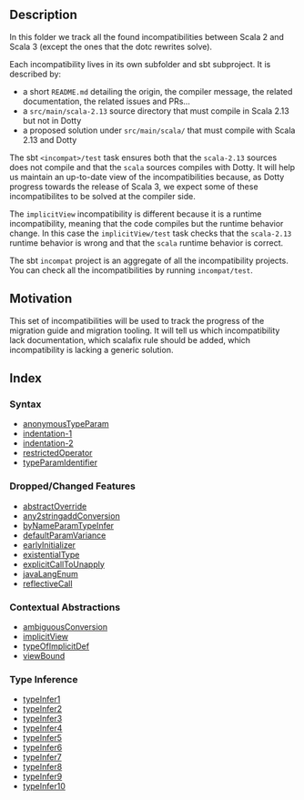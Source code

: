 ## Description

In this folder we track all the found incompatibilities between Scala 2 and Scala 3 (except the ones that the dotc rewrites solve).

Each incompatibility lives in its own subfolder and sbt subproject. It is described by:
- a short `README.md` detailing the origin, the compiler message, the related documentation, the related issues and PRs...
- a `src/main/scala-2.13` source directory that must compile in Scala 2.13 but not in Dotty
- a proposed solution under `src/main/scala/` that must compile with Scala 2.13 and Dotty

The sbt `<incompat>/test` task ensures both that the `scala-2.13` sources does not compile and that the `scala` sources compiles with Dotty. It will help us maintain an up-to-date view of the incompatibilities because, as Dotty progress towards the release of Scala 3, we expect some of these incompatibilites to be solved at the compiler side.

The `implicitView` incompatibility is different because it is a runtime incompatibility, meaning that the code compiles but the runtime behavior change. In this case the `implicitView/test` task checks that the `scala-2.13` runtime behavior is wrong and that the `scala` runtime behavior is correct.

The sbt `incompat` project is an aggregate of all the incompatibility projects. You can check all the incompatibilities by running `incompat/test`.

## Motivation

This set of incompatibilities will be used to track the progress of the migration guide and migration tooling. It will tell us which incompatibility lack documentation, which scalafix rule should be added, which incompatibility is lacking a generic solution.

## Index

### Syntax

- [anonymousTypeParam](anonymous-type-param/)
- [indentation-1](indentation-1/)
- [indentation-2](indentation-2/)
- [restrictedOperator](restricted-operator/)
- [typeParamIdentifier](type-param-identifier/)

### Dropped/Changed Features

- [abstractOverride](abstract-override/)
- [any2stringaddConversion](any2stringadd-conversion/)
- [byNameParamTypeInfer](by-name-param-type-infer/)
- [defaultParamVariance](default-param-variance/)
- [earlyInitializer](early-initializer/)
- [existentialType](existential-type/)
- [explicitCallToUnapply](explicit-call-to-unapply/)
- [javaLangEnum](java-lang-enum/)
- [reflectiveCall](reflective-call/)

### Contextual Abstractions

- [ambiguousConversion](ambiguous-conversion/)
- [implicitView](implicit-view/)
- [typeOfImplicitDef](type-of-implicit-def/)
- [viewBound](view-bound/)

### Type Inference

- [typeInfer1](type-infer-1/)
- [typeInfer2](type-infer-2/)
- [typeInfer3](type-infer-3/)
- [typeInfer4](type-infer-4/)
- [typeInfer5](type-infer-5/)
- [typeInfer6](type-infer-6/)
- [typeInfer7](type-infer-7/)
- [typeInfer8](type-infer-8/)
- [typeInfer9](type-infer-9/)
- [typeInfer10](type-infer-10/)

